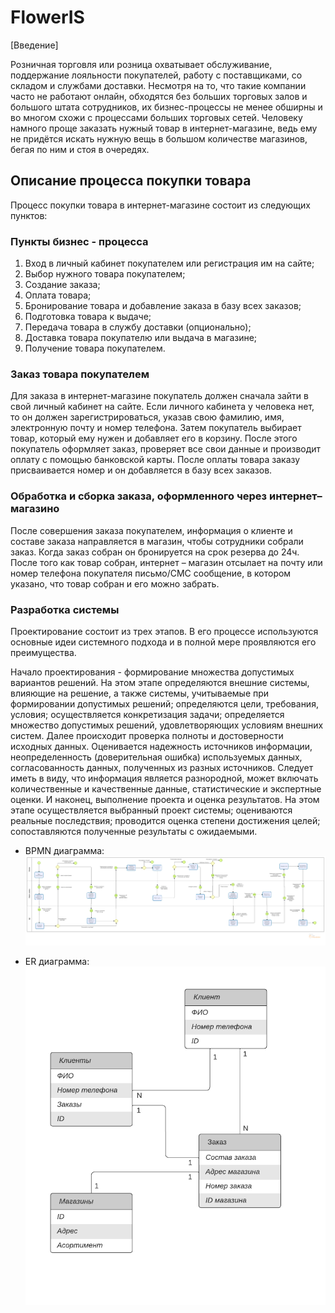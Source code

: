 # FlowerIS

[Введение]

Розничная торговля или розница охватывает обслуживание, поддержание лояльности покупателей, работу с поставщиками, со складом и службами доставки. Несмотря на то, что такие компании часто не работают онлайн, обходятся без больших торговых залов и большого штата сотрудников, их бизнес-процессы не менее обширны и во многом схожи с процессами больших торговых сетей. Человеку намного проще заказать нужный товар в интернет-магазине, ведь ему не придётся искать нужную вещь в большом количестве магазинов, бегая по ним и стоя в очередях.


## Описание процесса покупки товара 
Процесс покупки товара в интернет-магазине состоит из следующих пунктов:


### Пункты бизнес - процесса


1.	Вход в личный кабинет покупателем или регистрация им на сайте;
2.	Выбор нужного товара покупателем;
3.	Создание заказа;
4.	Оплата товара;
5.	Бронирование товара и добавление заказа в базу всех заказов;
6.	Подготовка товара к выдаче;
7.	Передача товара в службу доставки (опционально);
8.	Доставка товара покупателю или выдача в магазине;
9.  Получение товара покупателем.

### Заказ товара покупателем

   Для заказа в интернет-магазине покупатель должен сначала зайти в свой личный кабинет на сайте. Если личного кабинета у человека нет, то он должен зарегистрироваться, указав свою фамилию, имя, электронную почту и номер телефона. Затем покупатель выбирает товар, который ему нужен и добавляет его в корзину. После этого покупатель оформляет заказ, проверяет все свои данные и производит оплату с помощью банковской карты.  После оплаты товара заказу присваивается номер и он добавляется в базу всех заказов.

### Обработка и сборка заказа, оформленного через интернет–магазино

   После совершения заказа покупателем, информация о клиенте и составе заказа направляется в магазин, чтобы сотрудники собрали заказ. Когда заказ собран он бронируется на срок резерва до 24ч. После того как товар собран, интернет – магазин отсылает на почту или номер телефона покупателя письмо/СМС сообщение, в котором указано, что товар собран и его можно забрать.

   ### Разработка системы
   
   Проектирование состоит из трех этапов. В его процессе используются основные идеи системного подхода и в полной мере проявляются его преимущества.

Начало проектирования - формирование множества допустимых вариантов решений. На этом этапе определяются внешние системы, влияющие на решение, а также системы, учитываемые при формировании допустимых решений; определяются цели, требования, условия; осуществляется конкретизация задачи; определяется множество допустимых решений, удовлетворяющих условиям внешних систем.
Далее происходит проверка полноты и достоверности исходных данных. Оценивается надежность источников информации, неопределенность (доверительная ошибка) используемых данных, согласованность данных, полученных из разных источников. Следует иметь в виду, что информация является разнородной, может включать количественные и качественные данные, статистические и экспертные оценки.
И наконец, выполнение проекта и оценка результатов. На этом этапе осуществляется выбранный проект системы; оцениваются реальные последствия; проводится оценка степени достижения целей; сопоставляются полученные результаты с ожидаемыми.

  - BPMN диаграмма:
![BPMN МОДЕЛЬ](https://raw.githubusercontent.com/otkisider/FlowerIS/main/ИМ%20Цветы.png)

  - ER диаграмма:
![ER МОДЕЛЬ](https://raw.githubusercontent.com/otkisider/FlowerIS/main/ER%20ИМ%20Цветы.png)
